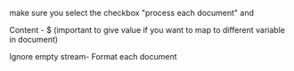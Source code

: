 make sure you select the checkbox "process each document" and 

Content - $ (important to give value if you want to map to different variable in document)

Ignore empty stream- Format each document
